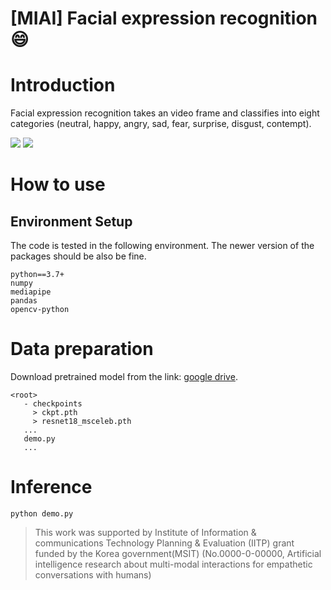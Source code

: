 # [MIAI] Facial expression recognition:smile:

# Introduction
Facial expression recognition takes an video frame and classifies into eight categories (neutral, happy, angry, sad, fear, surprise, disgust, contempt).

<img src="https://github.com/{PATH}/blob/master/media/ezgif.com-video-to-gifA.gif?raw=true">
<img src="https://github.com/{PATH}/blob/master/media/ezgif.com-video-to-gifB.gif?raw=true">

# How to use

## Environment Setup
The code is tested in the following environment. The newer version of the packages should be also be fine.
```
python==3.7+
numpy
mediapipe
pandas
opencv-python
```


# Data preparation

Download pretrained model from the link: [google drive](https://drive.google.com/drive/folders/1hcouPIyxpP2MRCy8CdGJWQzIAbzbKDyQ?usp=sharing, "google drive"). 

```
<root>
   - checkpoints
     > ckpt.pth  
     > resnet18_msceleb.pth
   ...
   demo.py
   ...
```

# Inference
```
python demo.py
```



> This work was supported by Institute of Information & communications Technology Planning & Evaluation (IITP) grant funded by the Korea government(MSIT) (No.0000-0-00000, Artificial intelligence research about multi-modal interactions for empathetic conversations with humans)

## 
